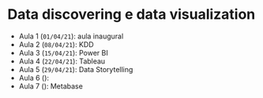 # Data discovering e data visualization


- Aula 1 (`01/04/21`): aula inaugural
- Aula 2 (`08/04/21`): KDD
- Aula 3 (`15/04/21`): Power BI
- Aula 4 (`22/04/21`): Tableau
- Aula 5 (`29/04/21`): Data Storytelling
- Aula 6 (): 
- Aula 7 (): Metabase
